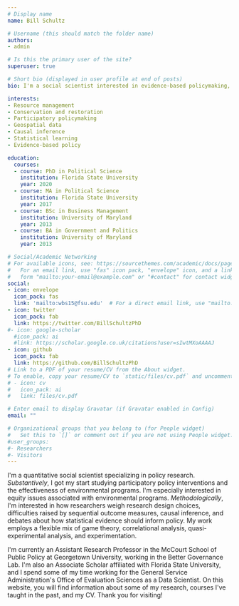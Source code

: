 ```yaml
---
# Display name
name: Bill Schultz

# Username (this should match the folder name)
authors:
- admin

# Is this the primary user of the site?
superuser: true

# Short bio (displayed in user profile at end of posts)
bio: I'm a social scientist interested in evidence-based policymaking, research methodology, and the impacts of environmental projects. I specialize in data analysis using R, Stata, Python, and geospatial software.

interests:
- Resource management
- Conservation and restoration
- Participatory policymaking
- Geospatial data
- Causal inference
- Statistical learning
- Evidence-based policy

education:
  courses:
  - course: PhD in Political Science
    institution: Florida State University
    year: 2020
  - course: MA in Political Science
    institution: Florida State University
    year: 2017
  - course: BSc in Business Management
    institution: University of Maryland
    year: 2013
  - course: BA in Government and Politics
    institution: University of Maryland
    year: 2013

# Social/Academic Networking
# For available icons, see: https://sourcethemes.com/academic/docs/page-builder/#icons
#   For an email link, use "fas" icon pack, "envelope" icon, and a link in the
#   form "mailto:your-email@example.com" or "#contact" for contact widget.
social:
- icon: envelope
  icon_pack: fas
  link: 'mailto:wbs15@fsu.edu'  # For a direct email link, use "mailto:test@example.org".
- icon: twitter
  icon_pack: fab
  link: https://twitter.com/BillSchultzPhD
#- icon: google-scholar
  #icon_pack: ai
  #link: https://scholar.google.co.uk/citations?user=sIwtMXoAAAAJ
- icon: github
  icon_pack: fab
  link: https://github.com/BillSchultzPhD
# Link to a PDF of your resume/CV from the About widget.
# To enable, copy your resume/CV to `static/files/cv.pdf` and uncomment the lines below.
# - icon: cv
#   icon_pack: ai
#   link: files/cv.pdf

# Enter email to display Gravatar (if Gravatar enabled in Config)
email: ""

# Organizational groups that you belong to (for People widget)
#   Set this to `[]` or comment out if you are not using People widget.
#user_groups:
#- Researchers
#- Visitors
---
```


I'm a quantitative social scientist specializing in policy research. *Substantively*, I got my start studying participatory policy interventions and the effectiveness of environmental programs. I'm especially interested in equity issues associated with environmental programs. *Methodologically*, I'm interested in how researchers weigh research design choices, difficulties raised by sequential outcome measures, causal inference, and debates about how statistical evidence should inform policy. My work employs a flexible mix of game theory, correlational analysis, quasi-experimental analysis, and experimentation.

I'm currently an Assistant Research Professor in the McCourt School of Public Policy at Georgetown University, working in the Better Governance Lab. I'm also an Associate Scholar affiliated with Florida State University, and I spend some of my time working for the General Service Administration's Office of Evaluation Sciences as a Data Scientist. On this website, you will find information about some of my research, courses I've taught in the past, and my CV. Thank you for visiting!
